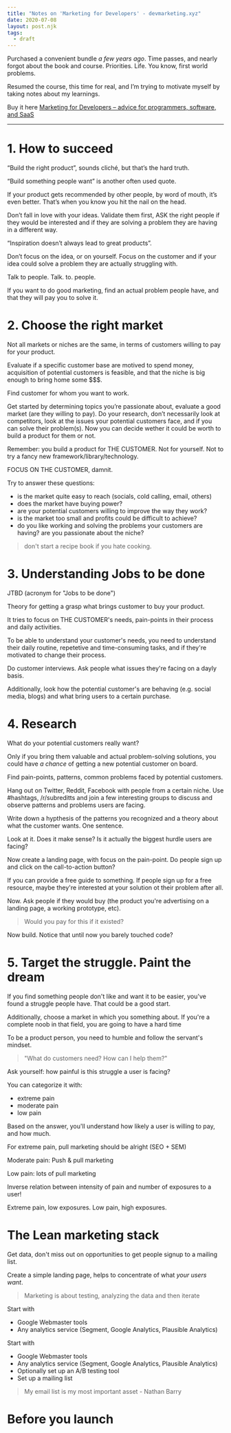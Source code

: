 ```yaml
---
title: "Notes on 'Marketing for Developers' - devmarketing.xyz"
date: 2020-07-08
layout: post.njk
tags:
  - draft
---
```


Purchased a convenient bundle *a few years ago*. Time passes, and nearly forgot about the book and course.
Priorities. Life. You know, first world problems.

Resumed the course, this time for real, and I’m trying to motivate myself by taking notes about my learnings.

Buy it here [Marketing for Developers – advice for programmers, software, and SaaS](https://devmarketing.xyz/)

---

# 1. How to succeed
“Build the right product”, sounds cliché, but that’s the hard truth.

“Build something people want” is another often used quote.

If your product gets recommended by other people,  by word of mouth, it’s even better. That’s when you know you hit the nail on the head.

Don’t fall in love with your ideas. Validate them first, ASK the right people if they would be interested and if they are solving a problem they are having in a different way.

“Inspiration doesn’t always lead to great products”.

Don’t focus on the idea, or on yourself. Focus on the customer and if your idea could solve a problem they are actually struggling with.

Talk to people. Talk. to. people.

If you want to do good marketing, find an actual problem people have, and that they will pay you to solve it.

# 2. Choose the right market
Not all markets or niches are the same, in terms of customers willing to pay for your product.

Evaluate if a specific customer base are motived to spend money, acquisition of potential customers is feasible, and that the niche is big enough to bring home some $$$.

Find customer for whom you want to work.

Get started by determining topics you’re passionate about, evaluate a good market (are they willing to pay).
Do your research, don’t necessarily look at competitors, look at the issues your potential customers face, and if you can solve their problem(s).
Now you can decide wether it could be worth to build a product for them or not.

Remember: you build a product for THE CUSTOMER. Not for yourself. Not to try a fancy new framework/library/technology.

FOCUS ON THE CUSTOMER, damnit.

Try to answer these questions:
- is the market quite easy to reach (socials, cold calling, email, others)
- does the market have buying power?
- are your potential customers willing to improve the way they work?
- is the market too small and profits could be difficult to achieve?
- do you like working and solving the problems your customers are having? are you passionate about the niche?

> don't start a recipe book if you hate cooking.

# 3. Understanding Jobs to be done

JTBD (acronym for "Jobs to be done")

Theory for getting a grasp what brings customer to buy your product.

It tries to focus on THE CUSTOMER's needs, pain-points in their process and daily activities.

To be able to understand your customer's needs, you need to understand their daily routine, repetetive and time-consuming tasks, and if they're motivated to change their process.

Do customer interviews. Ask people what issues they're facing on a dayly basis.

Additionally, look how the potential customer's are behaving (e.g. social media, blogs) and what bring users to a certain purchase.

# 4. Research

What do your potential customers really want?

Only if you bring them valuable and actual problem-solving solutions, you could have *a chance* of getting a new potential customer on board.

Find pain-points, patterns, common problems faced by potential customers.

Hang out on Twitter, Reddit, Facebook with people from a certain niche. Use #hashtags, /r/subreditts and join a few interesting groups to discuss and observe patterns and problems users are facing.

Write down a hypthesis of the patterns you recognized and a theory about what the customer wants. One sentence.

Look at it. Does it make sense? Is it actually the biggest hurdle users are facing?

Now create a landing page, with focus on the pain-point. Do people sign up and click on the call-to-action button?

If you can provide a free guide to something. If people sign up for a free resource, maybe they're interested at your solution ot their problem after all.

Now. Ask people if they would buy (the product you're advertising on a landing page, a working prototype, etc).

> Would you pay for this if it existed?

Now build. Notice that until now you barely touched code?

# 5. Target the struggle. Paint the dream

If you find something people don't like and want it to be easier, you've found a struggle people have. That could be a good start.

Additionally, choose a market in which you something about. If you're a complete noob in that field, you are going to have a hard time

To be a product person, you need to humble and follow the servant's mindset.

> "What do customers need? How can I help them?"

Ask yourself: how painful is this struggle a user is facing?

You can categorize it with:

- extreme pain
- moderate pain
- low pain

Based on the answer, you'll understand how likely a user is willing to pay, and how much.

For extreme pain, pull marketing should be alright (SEO + SEM)

Moderate pain: Push & pull marketing

Low pain: lots of pull marketing

Inverse relation between intensity of pain and number of exposures to a user!

Extreme pain, low exposures. Low pain, high exposures.

# The Lean marketing stack

Get data, don't miss out on opportunities to get people signup to a mailing list.

Create a simple landing page, helps to concentrate of what *your users want*.

> Marketing is about testing, analyzing the data and then iterate

Start with 

- Google Webmaster tools
- Any analytics service (Segment, Google Analytics, Plausible Analytics)

Start with 

- Google Webmaster tools
- Any analytics service (Segment, Google Analytics, Plausible Analytics)
- Optionally set up an A/B testing tool
- Set up a mailing list

> My email list is my most important asset - Nathan Barry


# Before you launch
